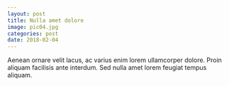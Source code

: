 ```yaml
---
layout: post
title: Nulla amet dolore
image: pic04.jpg
categories: post
date: 2018-02-04
---
```

Aenean ornare velit lacus, ac varius enim lorem ullamcorper dolore. Proin aliquam facilisis ante interdum. Sed nulla amet lorem feugiat tempus aliquam.
